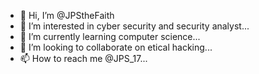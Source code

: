 - 👋 Hi, I’m @JPStheFaith
- 👀 I’m interested in cyber security and security analyst...
- 🌱 I’m currently learning computer science...
- 💞️ I’m looking to collaborate on etical hacking...
- 📫 How to reach me @JPS_17...

<!---
JPStheFaith/JPStheFaith is a ✨ special ✨ repository because its `README.md` (this file) appears on your GitHub profile.
You can click the Preview link to take a look at your changes.
--->
